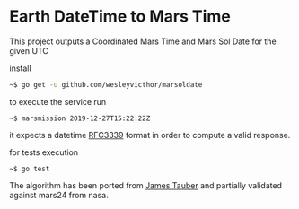 Earth DateTime to Mars Time
=====================

This project outputs a Coordinated Mars Time and Mars Sol Date for the given UTC

install
```bash
~$ go get -u github.com/wesleyvicthor/marsoldate
```
to execute the service run
```
~$ marsmission 2019-12-27T15:22:22Z
```

it expects a datetime [RFC3339](https://tools.ietf.org/html/rfc3339) format in order to compute a valid response.

for tests execution
```
~$ go test
```

The algorithm has been ported from [James Tauber](http://jtauber.github.io/mars-clock/) and partially validated against mars24 from nasa.

